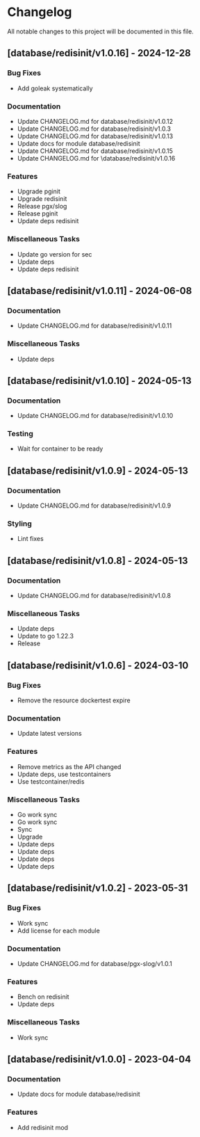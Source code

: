 # Changelog

All notable changes to this project will be documented in this file.

## [database/redisinit/v1.0.16] - 2024-12-28

### Bug Fixes

- Add goleak systematically

### Documentation

- Update CHANGELOG.md for database/redisinit/v1.0.12
- Update CHANGELOG.md for database/redisinit/v1.0.3
- Update CHANGELOG.md for database/redisinit/v1.0.13
- Update docs for module database/redisinit
- Update CHANGELOG.md for database/redisinit/v1.0.15
- Update CHANGELOG.md for \database/redisinit/v1.0.16

### Features

- Upgrade pginit
- Upgrade redisinit
- Release pgx/slog
- Release pginit
- Update deps redisinit

### Miscellaneous Tasks

- Update go version for sec
- Update deps
- Update deps redisinit

## [database/redisinit/v1.0.11] - 2024-06-08

### Documentation

- Update CHANGELOG.md for database/redisinit/v1.0.11

### Miscellaneous Tasks

- Update deps

## [database/redisinit/v1.0.10] - 2024-05-13

### Documentation

- Update CHANGELOG.md for database/redisinit/v1.0.10

### Testing

- Wait for container to be ready

## [database/redisinit/v1.0.9] - 2024-05-13

### Documentation

- Update CHANGELOG.md for database/redisinit/v1.0.9

### Styling

- Lint fixes

## [database/redisinit/v1.0.8] - 2024-05-13

### Documentation

- Update CHANGELOG.md for database/redisinit/v1.0.8

### Miscellaneous Tasks

- Update deps
- Update to go 1.22.3
- Release

## [database/redisinit/v1.0.6] - 2024-03-10

### Bug Fixes

- Remove the resource dockertest expire

### Documentation

- Update latest versions

### Features

- Remove metrics as the API changed
- Update deps, use testcontainers
- Use testcontainer/redis

### Miscellaneous Tasks

- Go work sync
- Go work sync
- Sync
- Upgrade
- Update deps
- Update deps
- Update deps
- Update deps

## [database/redisinit/v1.0.2] - 2023-05-31

### Bug Fixes

- Work sync
- Add license for each module

### Documentation

- Update CHANGELOG.md for database/pgx-slog/v1.0.1

### Features

- Bench on redisinit
- Update deps

### Miscellaneous Tasks

- Work sync

## [database/redisinit/v1.0.0] - 2023-04-04

### Documentation

- Update docs for module database/redisinit

### Features

- Add redisinit mod

<!-- generated by git-cliff -->
